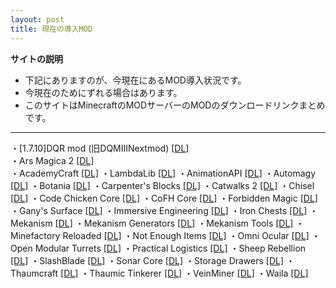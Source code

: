 ```yaml
---
layout: post
title: 現在の導入MOD
---
```


**サイトの説明**

 - 下記にありますのが、今現在にあるMOD導入状況です。
 - 今現在のためにずれる場合はあります。
 - このサイトはMinecraftのMODサーバーのMODのダウンロードリンクまとめです。
---

・[1.7.10]DQR mod (旧DQMIIINextmod) [[DL]](http://forum.minecraftuser.jp/viewtopic.php?t=20606)<br>
・Ars Magica 2 [[DL]](https://minecraft.curseforge.com/projects/ars-magica-2/files/2280862)<br>
・AcademyCraft [[DL]](https://minecraft.curseforge.com/projects/academycraft/files/2395301)
・LambdaLib [[DL]](https://minecraft.curseforge.com/projects/lambdalib/files/2321336)
・AnimationAPI [[DL]](https://minecraft.curseforge.com/projects/animationapi/files/2221721)
・Automagy [[DL]](https://minecraft.curseforge.com/projects/automagy/files/2285272)
・Botania [[DL]](https://minecraft.curseforge.com/projects/botania/files/2283837)
・Carpenter's Blocks [[DL]](https://minecraft.curseforge.com/projects/carpenters-blocks/files/2333195)
・Catwalks 2 [[DL]](https://minecraft.curseforge.com/projects/catwalks-2/files/2296725)
・Chisel [[DL]](https://minecraft.curseforge.com/projects/chisel/files/2287442)
・Code Chicken Core [[DL]](https://minecraft.curseforge.com/projects/codechickencore/files/2262089)
・CoFH Core [[DL]](https://minecraft.curseforge.com/projects/cofhcore/files/2388750)
・Forbidden Magic [[DL]](https://minecraft.curseforge.com/projects/forbidden-magic/files/2303822)
・Gany's Surface [[DL]](https://minecraft.curseforge.com/projects/ganys-surface/files/2284819)
・Immersive Engineering [[DL]](https://minecraft.curseforge.com/projects/immersive-engineering/files/2299019)
・Iron Chests [[DL]](https://minecraft.curseforge.com/projects/iron-chests/files/2230908)
・Mekanism [[DL]](https://minecraft.curseforge.com/projects/mekanism/files/2426270)
・Mekanism Generators [[DL]](https://minecraft.curseforge.com/projects/mekanism-generators/files/2426269)
・Mekanism Tools [[DL]](https://minecraft.curseforge.com/projects/mekanism-tools/files/2426268)
・Minefactory Reloaded [[DL]](https://minecraft.curseforge.com/projects/minefactory-reloaded/files/2277485)
・Not Enough Items [[DL]](https://minecraft.curseforge.com/projects/notenoughitems/files/2302312)
・Omni Ocular [[DL]](https://minecraft.curseforge.com/projects/omni-ocular/files/2388572)
・Open Modular Turrets [[DL]](https://minecraft.curseforge.com/projects/openmodularturrets/files/2426169)
・Practical Logistics [[DL]](https://minecraft.curseforge.com/projects/practical-logistics/files/2306263)
・Sheep Rebellion [[DL]](http://forum.minecraftuser.jp/viewtopic.php?t=3691)
・SlashBlade [[DL]](https://minecraft.curseforge.com/projects/slashblade/files/2334408)
・Sonar Core [[DL]](https://minecraft.curseforge.com/projects/sonar-core/files/2306173)
・Storage Drawers [[DL]](https://minecraft.curseforge.com/projects/storage-drawers/files/2355230)
・Thaumcraft [[DL]](https://minecraft.curseforge.com/projects/thaumcraft/files/2227552)
・Thaumic Tinkerer [[DL]](https://minecraft.curseforge.com/projects/thaumic-tinkerer/files/2232793)
・VeinMiner [[DL]](https://minecraft.curseforge.com/projects/veinminer/files/2354379)
・Waila [[DL]](https://minecraft.curseforge.com/projects/waila/files/2230518)

